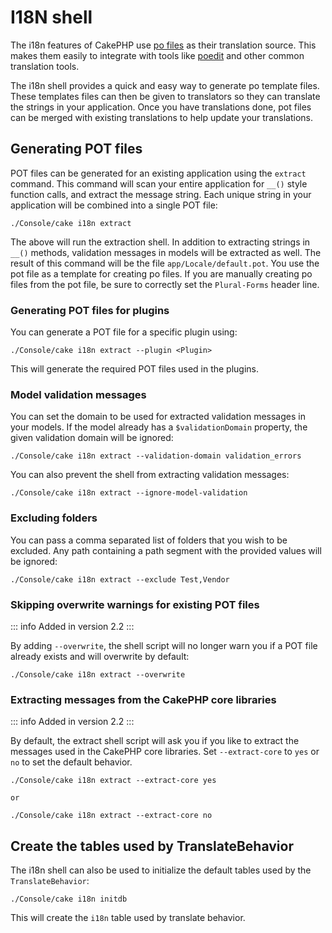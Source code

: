 # I18N shell

The i18n features of CakePHP use [po files](https://en.wikipedia.org/wiki/GNU_gettext)
as their translation source. This makes them easily to integrate with tools
like [poedit](https://www.poedit.net/) and other common translation tools.

The i18n shell provides a quick and easy way to generate po template files.
These templates files can then be given to translators so they can translate the
strings in your application. Once you have translations done, pot files can be
merged with existing translations to help update your translations.

## Generating POT files

POT files can be generated for an existing application using the `extract`
command. This command will scan your entire application for `__()` style
function calls, and extract the message string. Each unique string in your
application will be combined into a single POT file:

    ./Console/cake i18n extract

The above will run the extraction shell. In addition to extracting strings in `__()`
methods, validation messages in models will be extracted as well. The result of
this command will be the file `app/Locale/default.pot`. You use the pot file
as a template for creating po files. If you are manually creating po files from
the pot file, be sure to correctly set the `Plural-Forms` header line.

### Generating POT files for plugins

You can generate a POT file for a specific plugin using:

``` text
./Console/cake i18n extract --plugin <Plugin>
```

This will generate the required POT files used in the plugins.

### Model validation messages

You can set the domain to be used for extracted validation messages in your models.
If the model already has a `$validationDomain` property, the given validation
domain will be ignored:

    ./Console/cake i18n extract --validation-domain validation_errors

You can also prevent the shell from extracting validation messages:

    ./Console/cake i18n extract --ignore-model-validation

### Excluding folders

You can pass a comma separated list of folders that you wish to be excluded.
Any path containing a path segment with the provided values will be ignored:

    ./Console/cake i18n extract --exclude Test,Vendor

### Skipping overwrite warnings for existing POT files

::: info Added in version 2.2
:::

By adding `--overwrite`, the shell script will no longer warn you if a POT file
already exists and will overwrite by default:

    ./Console/cake i18n extract --overwrite

### Extracting messages from the CakePHP core libraries

::: info Added in version 2.2
:::

By default, the extract shell script will ask you if you like to extract
the messages used in the CakePHP core libraries. Set `--extract-core` to `yes` or
`no` to set the default behavior.

    ./Console/cake i18n extract --extract-core yes

    or

    ./Console/cake i18n extract --extract-core no

## Create the tables used by TranslateBehavior

The i18n shell can also be used to initialize the default tables used by the
`TranslateBehavior`:

    ./Console/cake i18n initdb

This will create the `i18n` table used by translate behavior.
